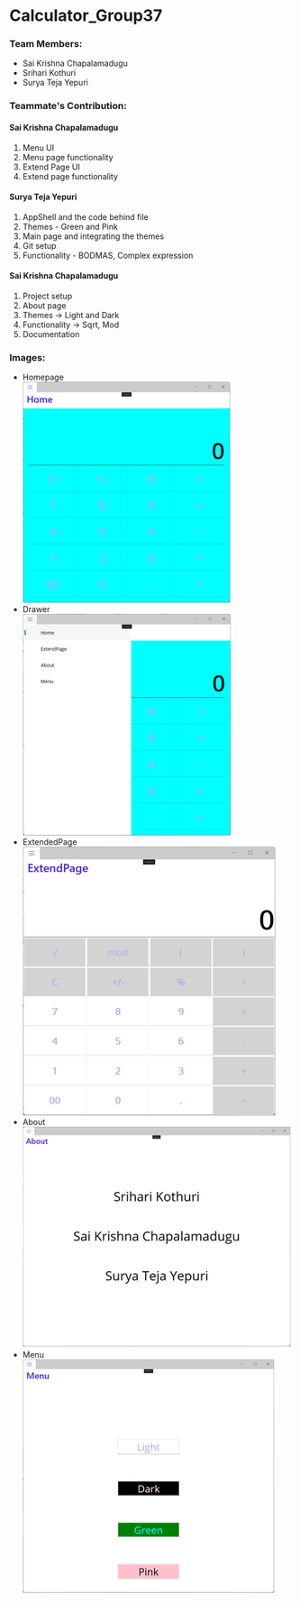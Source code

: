 # Calculator_Group37

### Team Members: 
- Sai Krishna Chapalamadugu  
- Srihari Kothuri  
- Surya Teja Yepuri  

### Teammate's Contribution:  
#### Sai Krishna Chapalamadugu  
  1. Menu UI  
  1. Menu page functionality  
  2. Extend Page UI  
  3. Extend page functionality  
  
  
#### Surya Teja Yepuri  
  1. AppShell and the code behind file
  1. Themes - Green and Pink
  1. Main page and integrating the themes
  1. Git setup
  1. Functionality - BODMAS, Complex expression


#### Sai Krishna Chapalamadugu  
  1. Project setup
  1. About page
  1. Themes -> Light and Dark
  1. Functionality -> Sqrt, Mod
  1. Documentation



### Images:  

- Homepage  
![Homepage](https://raw.githubusercontent.com/harikothuri/Calculator_Group37/main/images/Homepage.png)  
- Drawer  
![Drawer](https://raw.githubusercontent.com/harikothuri/Calculator_Group37/main/images/Drawer.png)  
- ExtendedPage  
![ExtendedPage](https://raw.githubusercontent.com/harikothuri/Calculator_Group37/main/images/ExtendedPage.png)  
- About  
![About](https://raw.githubusercontent.com/harikothuri/Calculator_Group37/main/images/About.png)  
- Menu  
![Menu](https://raw.githubusercontent.com/harikothuri/Calculator_Group37/main/images/Menu.png) 



